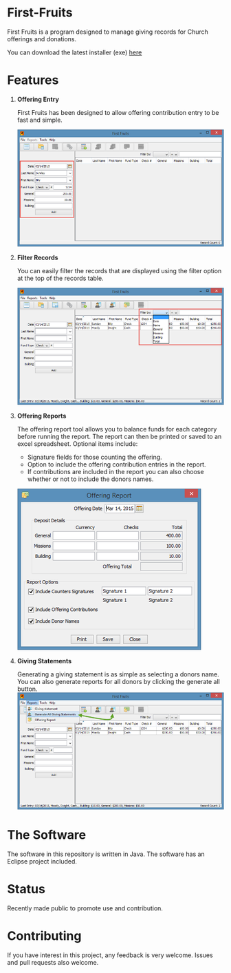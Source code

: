 First-Fruits
=============

First Fruits is a program designed to manage giving records for Church offerings and donations. 

You can download the latest installer (exe) [here](https://www.dropbox.com/s/jf1a9t1ede6uxdz/FirstFruits_1.0-setup.exe?dl=0)

Features
=============

1. **Offering Entry**

   First Fruits has been designed to allow offering contribution entry to be fast and simple.

   ![First Fruits offering entry](screencaptures/offering-entry.png)


2. **Filter Records**

   You can easily filter the records that are displayed using the filter option at the top of 
   the records table.

   ![First Fruits filter records](screencaptures/filter-records.png)
 

3. **Offering Reports**

   The offering report tool allows you to balance funds for each category before running the 
   report. The report can then be printed or saved to an excel spreadsheet. Optional items include:

   - Signature fields for those counting the offering.
   - Option to include the offering contribution entries in the report.
   - If contributions are included in the report you can also choose whether or not to include the 
     donors names.

   ![First Fruits offering reports](screencaptures/offering-report.png)


4. **Giving Statements**

   Generating a giving statement is as simple as selecting a donors name. You can also generate 
   reports for all donors by clicking the generate all button. ![First Fruits report all](screencaptures/generate-all.png)
 

The Software
=============

The software in this repository is written in Java. The software has an Eclipse project included.


Status
=============

Recently made public to promote use and contribution.


Contributing
=============

If you have interest in this project, any feedback is very welcome. Issues and pull requests also welcome.
